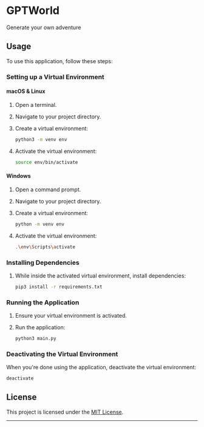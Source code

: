 # GPTWorld

Generate your own adventure

## Usage

To use this application, follow these steps:

### Setting up a Virtual Environment

#### macOS & Linux

1. Open a terminal.

2. Navigate to your project directory.

3. Create a virtual environment:
   ```bash
   python3 -m venv env
   ```

4. Activate the virtual environment:
   ```bash
   source env/bin/activate
   ```

#### Windows

1. Open a command prompt.

2. Navigate to your project directory.

3. Create a virtual environment:
   ```bash
   python -m venv env
   ```

4. Activate the virtual environment:
   ```bash
   .\env\Scripts\activate
   ```

### Installing Dependencies

1. While inside the activated virtual environment, install dependencies:
   ```bash
   pip3 install -r requirements.txt
   ```

### Running the Application

1. Ensure your virtual environment is activated.

2. Run the application:
   ```bash
   python3 main.py
   ```

### Deactivating the Virtual Environment

When you're done using the application, deactivate the virtual environment:
```bash
deactivate
```

## License

This project is licensed under the [MIT License](LICENSE).

---
```
